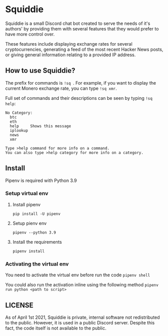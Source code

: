 # Squiddie

Squiddie is a small Discord chat bot created to serve the needs of it's authors' by providing them with several features that they would prefer to have more control over.

These features include displaying exchange rates for several cryptocurrencies, generating a feed of the most recent Hacker News posts, or giving general information relating to a provided IP address.

## How to use Squiddie?

The prefix for commands is `!sq `. For example, if you want to display the current Monero exchange rate, you can type `!sq xmr`.

Full set of commands and their descriptions can be seen by typing `!sq help`:

```
No Category:
  btc
  eth
  help     Shows this message
  iplookup
  news
  xmr

Type >help command for more info on a command.
You can also type >help category for more info on a category.
```

## Install

Pipenv is required with Python 3.9

### Setup virtual env

1. Install pipenv

   `pip install -U pipenv`

2. Setup pienv env
   
   `pipenv --python 3.9`

3. Install the requirements
   
   `pipenv install`

### Activating the virtual env

You need to activate the virtual env before run the code
`pipenv shell`

You could also run the activation inline using the following method
`pipenv run python <path to script>`

## LICENSE

As of April 1st 2021, Squiddie is private, internal software not redistributed to the public. However, it is used in a public Discord server. Despite this fact, the code itself is not available to the public.
